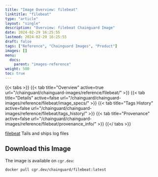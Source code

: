 ```yaml
---
title: "Image Overview: filebeat"
linktitle: "filebeat"
type: "article"
layout: "single"
description: "Overview: filebeat Chainguard Image"
date: 2024-02-29 16:25:55
lastmod: 2024-02-29 16:25:55
draft: false
tags: ["Reference", "Chainguard Images", "Product"]
images: []
menu: 
  docs: 
    parent: "images-reference"
weight: 500
toc: true
---
```


{{< tabs >}}
{{< tab title="Overview" active=true url="/chainguard/chainguard-images/reference/filebeat/" >}}
{{< tab title="Details" active=false url="/chainguard/chainguard-images/reference/filebeat/image_specs/" >}}
{{< tab title="Tags History" active=false url="/chainguard/chainguard-images/reference/filebeat/tags_history/" >}}
{{< tab title="Provenance" active=false url="/chainguard/chainguard-images/reference/filebeat/provenance_info/" >}}
{{</ tabs >}}



<!--overview:start-->
[filebeat](https://github.com/elastic/beats/tree/main/filebeat) Tails and ships log files
<!--overview:end-->

<!--getting:start-->
## Download this Image
The image is available on `cgr.dev`:

```
docker pull cgr.dev/chainguard/filebeat:latest
```
<!--getting:end-->

<!--body:start--><!--body:end-->

